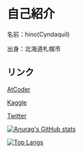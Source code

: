 # 自己紹介

名前：hino(Cyndaquil)

出身：北海道札幌市


## リンク
[AtCoder](https://atcoder.jp/users/Cyndaquil)

[Kaggle](https://www.kaggle.com/cyndaquil)

[Twitter](https://twitter.com/19Cyndaquil99)



[![Anurag's GitHub stats](https://github-readme-stats.vercel.app/api?username=Cyndaquil1999)](https://github.com/anuraghazra/github-readme-stats)

[![Top Langs](https://github-readme-stats.vercel.app/api/top-langs/?username=Cyndaquil1999)](https://github.com/anuraghazra/github-readme-stats)
